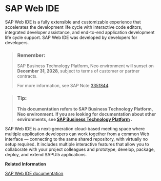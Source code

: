 <!-- loio43ca1e9e90764dc19191d15b06466fd0 -->

# SAP Web IDE

SAP Web IDE is a fully extensible and customizable experience that accelerates the development life cycle with interactive code editors, integrated developer assistance, and end-to-end application development life cycle support. SAP Web IDE was developed by developers for developers.

> ### Remember:  
> SAP Business Technology Platform, Neo environment will sunset on **December 31, 2028**, subject to terms of customer or partner contracts.
> 
> For more information, see SAP Note [3351844](https://me.sap.com/notes/3351844).

> ### Tip:  
> **This documentation refers to SAP Business Technology Platform, Neo environment. If you are looking for documentation about other environments, see [SAP Business Technology Platform](https://help.sap.com/docs/btp/sap-business-technology-platform/sap-business-technology-platform?version=Cloud) .**

SAP Web IDE is a next-generation cloud-based meeting space where multiple application developers can work together from a common Web interface — connecting to the same shared repository, with virtually no setup required. It includes multiple interactive features that allow you to collaborate with your project colleagues and prototype, develop, package, deploy, and extend SAPUI5 applications.

**Related Information**  


[SAP Web IDE documentation](https://help.sap.com/viewer/825270ffffe74d9f988a0f0066ad59f0/CF/en-US)

